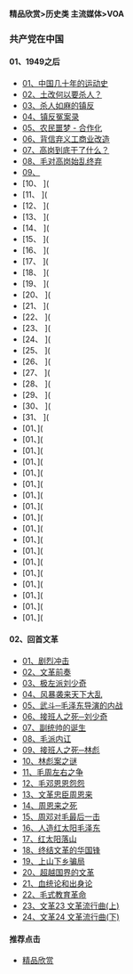 #### 精品欣赏>历史类 主流媒体>VOA
### 共产党在中国

#### 01、1949之后

- [01、中国几十年的运动史](https://youtu.be/6dYA2kx6LdM)
- [02、土改何以要杀人？](https://youtu.be/flNjqvIr7c8)
- [03、杀人如麻的镇反](https://youtu.be/G3Juu-CwpB0)
- [04、镇反冤案录](https://youtu.be/ImezWDMd6WU)
- [05、农民噩梦 - 合作化](https://youtu.be/IML4ZGiLsLk)
- [06、背信弃义工商业改造](https://youtu.be/Pi_zanmYe6s)
- [07、高岗到底干了什么？](https://youtu.be/ckvx7Gdfjpc)
- [08、毛对高岗始乱终弃](https://youtu.be/CDm6LOTU4gg)
- [09、    ](https://youtu.be/CJyMRQ6d7ug)
- [10、    ](
- [11、     ](
- [12、     ](
- [13、     ](
- [14、    ](
- [15、    ](
- [16、    ](
- [17、    ](
- [18、   ](
- [19、   ](
- [20、   ](
- [21、   ](
- [22、   ](
- [23、   ](
- [24、   ](
- [25、   ](
- [26、   ](
- [27、   ](
- [28、   ](
- [29、   ](
- [30、   ](
- [31、   ](
- [01、](
- [01、](
- [01、](
- [01、](
- [01、](
- [01、](
- [01、](
- [01、](
- [01、](
- [01、](
- [01、](
- [01、](
- [01、](
- [01、](
- [01、](
- [01、](
- [01、](
- [01、](

#### 02、回首文革

- [01、剧烈冲击](https://youtu.be/-8YaS0KMPIo)
- [02、文革前奏](https://youtu.be/Wo2V6Xjo0Ck)
- [03、极左派刘少奇](https://youtu.be/JqChSC6rmE4)
- [04、风暴袭来天下大乱](https://youtu.be/oN6eh7fH5_A)
- [05、武斗─毛泽东导演的内战](https://youtu.be/t5RZ5htw7w4)
- [06、接班人之死─刘少奇](https://youtu.be/omgLfsJTIUQ)
- [07、副统帅的诞生](https://youtu.be/F5UylUh8bqU)
- [08、毛派内讧](https://youtu.be/alt1o1a23r8)
- [09、接班人之死─林彪](https://youtu.be/pE0NXBWXPys)
- [10、林彪案之谜](https://youtu.be/Q14JblM-hyA)
- [11、毛周左右之争](https://youtu.be/UGf5dxGnjkM)
- [12、毛邓恩恩怨怨](https://youtu.be/IwpKbI96nt4)
- [13、文革忠臣周恩来](https://youtu.be/idDkfSePP6k)
- [14、周恩来之死](https://youtu.be/5Hi4FyPllmY)
- [15、周邓对毛最后一击](https://youtu.be/vmsC5NvNka4)
- [16、人造红太阳毛泽东](https://youtu.be/QUQfUJuMXsA)
- [17、红太阳落山](https://youtu.be/0Hf9OtWCDnI)
- [18、终结文革的华国锋](https://youtu.be/NnCzuGkHiM8)
- [19、上山下乡骗局](https://youtu.be/0Y5dBcfmtEY)
- [20、超越国界的文革](https://youtu.be/v0Qg8vz02YU)
- [21、血统论和出身论](https://youtu.be/uax1RPr7GB0)
- [22、毛式教育革命](https://youtu.be/XBXCaH0tmLc)
- [23、文革23 文革流行曲(上)](https://youtu.be/jaQ7IqzkxIw)
- [24、文革24 文革流行曲(下)](https://youtu.be/NVrJU0CDMLE)









#### 推荐点击
- [精品欣赏](https://summer200.github.io/content/main)
